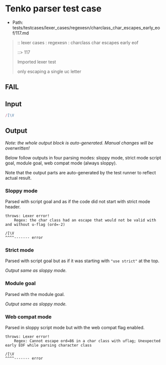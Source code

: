 # Tenko parser test case

- Path: tests/testcases/lexer_cases/regexesn/charclass_char_escapes_early_eof/117.md

> :: lexer cases : regexesn : charclass char escapes early eof
>
> ::> 117
>
> Imported lexer test
>
> only escaping a single uc letter

## FAIL

## Input

`````js
/[\V
`````

## Output

_Note: the whole output block is auto-generated. Manual changes will be overwritten!_

Below follow outputs in four parsing modes: sloppy mode, strict mode script goal, module goal, web compat mode (always sloppy).

Note that the output parts are auto-generated by the test runner to reflect actual result.

### Sloppy mode

Parsed with script goal and as if the code did not start with strict mode header.

`````
throws: Lexer error!
    Regex: the char class had an escape that would not be valid with and without u-flag (ord=-2)

/[\V
^^^^------- error
`````

### Strict mode

Parsed with script goal but as if it was starting with `"use strict"` at the top.

_Output same as sloppy mode._

### Module goal

Parsed with the module goal.

_Output same as sloppy mode._

### Web compat mode

Parsed in sloppy script mode but with the web compat flag enabled.

`````
throws: Lexer error!
    Regex: Cannot escape ord=86 in a char class with uflag; Unexpected early EOF while parsing character class

/[\V
^^^^------- error
`````

